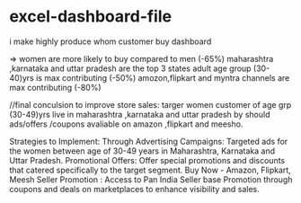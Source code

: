 # excel-dashboard-file
i make highly produce whom customer buy dashboard

=> women are more likely to buy compared to men (-65%)
maharashtra ,karnataka and uttar pradesh are the top  3 states
adult age group (30-40)yrs is max contributing (-50%)
amozon,flipkart and myntra channels are max contributing (-80%)



//final conculsion to improve store sales:
targer women customer of age grp (30-49)yrs live in maharashtra ,karnataka and uttar pradesh by should ads/offers /coupons avaliable on amazon ,flipkart and meesho.



Strategies to Implement:
Through Advertising Campaigns: Targeted ads for the women between age of 30-49 years in Maharashtra, Karnataka and Uttar Pradesh.
Promotional Offers: Offer special promotions and discounts that catered specifically to the target segment.
Buy Now - Amazon, Flipkart, Meesh Seller Promotion : Access to Pan India Seller base Promotion through coupons and deals on marketplaces to enhance visibility and sales.

